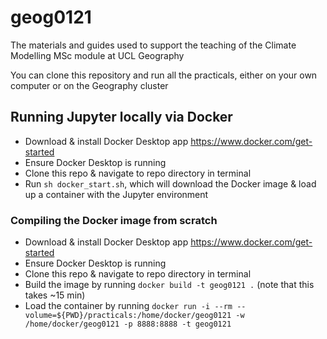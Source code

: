 # geog0121
The materials and guides used to support the teaching of the Climate Modelling MSc module at UCL Geography

You can clone this repository and run all the practicals, either on your own computer or on the Geography cluster

## Running Jupyter locally via Docker

- Download & install Docker Desktop app https://www.docker.com/get-started
- Ensure Docker Desktop is running
- Clone this repo & navigate to repo directory in terminal
- Run `sh docker_start.sh`, which will download the Docker image & load up a container with the Jupyter environment

### Compiling the Docker image from scratch

- Download & install Docker Desktop app https://www.docker.com/get-started
- Ensure Docker Desktop is running
- Clone this repo & navigate to repo directory in terminal
- Build the image by running `docker build -t geog0121 .` (note that this takes ~15 min)
- Load the container by running `docker run -i --rm --volume=${PWD}/practicals:/home/docker/geog0121 -w /home/docker/geog0121 -p 8888:8888 -t geog0121`
